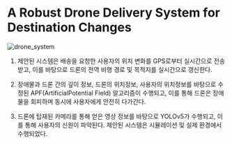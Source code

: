 # A Robust Drone Delivery System for Destination Changes


![drone_system](https://user-images.githubusercontent.com/90020395/215795944-529e8543-ee67-4f64-a800-79e9b147c22e.png)


1. 제안된 시스템은 배송을 요청한 사용자의 위치 변화를 GPS로부터 실시간으로 전송받고, 이를 바탕으로 드론의 전역 비행 경로 및 목적지를 실시간으로 갱신한다. 

2. 장애물과 드론 간의 깊이 정보, 드론의 위치정보, 사용자의 위치정보를 바탕으로 수정된 APF(ArtificialPotential Field) 알고리즘이 수행되고, 이를 통해 드론은 장애물을 회피하며 동시에 사용자에게 안전히 다가간다. 

3. 드론에 탑재된 카메라를 통해 얻은 영상 정보를 바탕으로 YOLOv5가 수행되고, 이를 통해 사용자의 신원이 파악된다. 제안된 시스템은 시뮬레이션 및 실제 환경에서 수행되었다.
